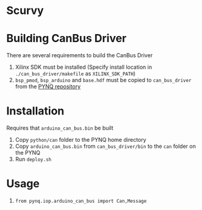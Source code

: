 # Scurvy


# Building CanBus Driver
There are several requirements to build the CanBus Driver
1. Xilinx SDK must be installed (Specify install location in `./can_bus_driver/makefile` as `XILINX_SDK_PATH`)
2. `bsp_pmod`, `bsp_arduino` and `base.hdf` must be copied to `can_bus_driver` from the [PYNQ repository](https://github.com/Xilinx/PYNQ)

# Installation
Requires that `arduino_can_bus.bin` be built
1. Copy `python/can` folder to the PYNQ home directory
2. Copy `arduino_can_bus.bin` from `can_bus_driver/bin` to the `can` folder on the PYNQ
3. Run `deploy.sh`

# Usage
1. `from pynq.iop.arduino_can_bus import Can,Message`
